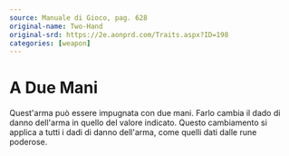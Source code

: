 ```yaml
---
source: Manuale di Gioco, pag. 628
original-name: Two-Hand
original-srd: https://2e.aonprd.com/Traits.aspx?ID=198
categories: [weapon]
---
```


# A Due Mani

Quest'arma può essere impugnata con due mani. Farlo cambia il dado di danno
dell'arma in quello del valore indicato. Questo cambiamento si applica a tutti i
dadi di danno dell'arma, come quelli dati dalle rune poderose.
